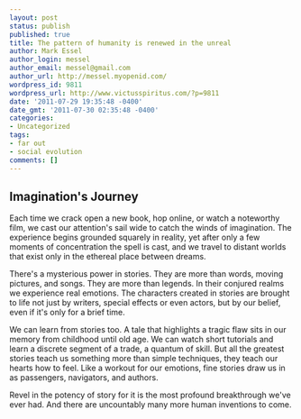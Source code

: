 ```yaml
---
layout: post
status: publish
published: true
title: The pattern of humanity is renewed in the unreal
author: Mark Essel
author_login: messel
author_email: messel@gmail.com
author_url: http://messel.myopenid.com/
wordpress_id: 9811
wordpress_url: http://www.victusspiritus.com/?p=9811
date: '2011-07-29 19:35:48 -0400'
date_gmt: '2011-07-30 02:35:48 -0400'
categories:
- Uncategorized
tags:
- far out
- social evolution
comments: []
---
```

<h2>Imagination's Journey</h2>
<p>Each time we crack open a new book, hop online, or watch a noteworthy film, we cast our attention's sail wide to catch the winds of imagination. The experience begins grounded squarely in reality, yet after only a few moments of concentration the spell is cast, and we travel to distant worlds that exist only in the ethereal place between dreams.</p>
<p>There's a mysterious power in stories. They are more than words, moving pictures, and songs. They are more than legends. In their conjured realms we experience real emotions. The characters created in stories are brought to life not just by writers, special effects or even actors, but by our belief, even if it's only for a brief time. </p>
<p>We can learn from stories too. A tale that highlights a tragic flaw sits in our memory from childhood until old age. We can watch short tutorials and learn a discrete segment of a trade, a quantum of skill. But all the greatest stories teach us something more than simple techniques, they teach our hearts how to feel. Like a workout for our emotions, fine stories draw us in as passengers, navigators, and authors. </p>
<p>Revel in the potency of story for it is the most profound breakthrough we've ever had. And there are uncountably many more human inventions to come.</p>
